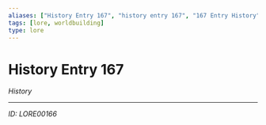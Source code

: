 ```yaml
---
aliases: ["History Entry 167", "history entry 167", "167 Entry History"]
tags: [lore, worldbuilding]
type: lore
---
```


# History Entry 167

*History*

---
*ID: LORE00166*